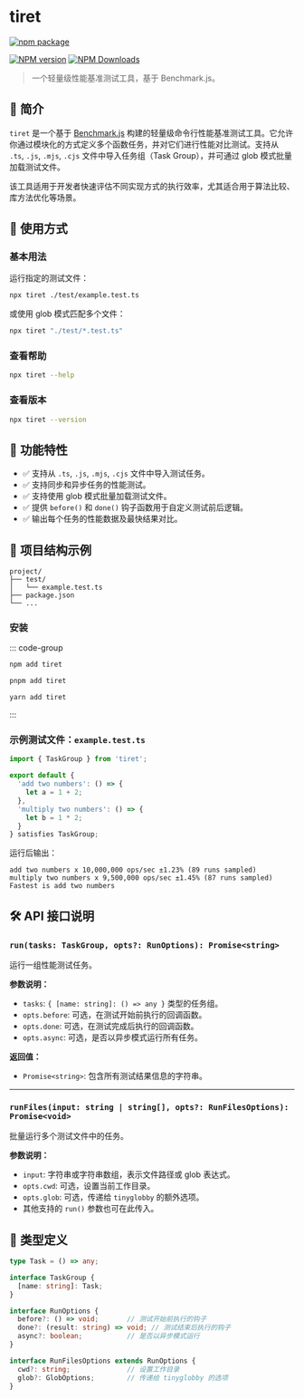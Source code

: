 # tiret

[![npm package](https://nodei.co/npm/tiret.png?downloads=true&downloadRank=true&stars=true)](https://www.npmjs.com/package/tiret)

[![NPM version](https://img.shields.io/npm/v/tiret.svg?style=flat)](https://npmjs.org/package/tiret)
[![NPM Downloads](https://img.shields.io/npm/dm/tiret.svg?style=flat)](https://npmjs.org/package/tiret)

> 一个轻量级性能基准测试工具，基于 Benchmark.js。

## 📘 简介

`tiret` 是一个基于 [Benchmark.js](https://benchmarkjs.com/) 构建的轻量级命令行性能基准测试工具。它允许你通过模块化的方式定义多个函数任务，并对它们进行性能对比测试。支持从 `.ts`, `.js`, `.mjs`, `.cjs` 文件中导入任务组（Task Group），并可通过 glob 模式批量加载测试文件。

该工具适用于开发者快速评估不同实现方式的执行效率，尤其适合用于算法比较、库方法优化等场景。

## 🚀 使用方式

### 基本用法

运行指定的测试文件：

```bash
npx tiret ./test/example.test.ts
```

或使用 glob 模式匹配多个文件：

```bash
npx tiret "./test/*.test.ts"
```

### 查看帮助

```bash
npx tiret --help
```

### 查看版本

```bash
npx tiret --version
```

## 🧪 功能特性

- ✅ 支持从 `.ts`, `.js`, `.mjs`, `.cjs` 文件中导入测试任务。
- ✅ 支持同步和异步任务的性能测试。
- ✅ 支持使用 glob 模式批量加载测试文件。
- ✅ 提供 `before()` 和 `done()` 钩子函数用于自定义测试前后逻辑。
- ✅ 输出每个任务的性能数据及最快结果对比。

## 📁 项目结构示例

```
project/
├── test/
│   └── example.test.ts
├── package.json
└── ...
```

### 安装

::: code-group
```bash [npm]
npm add tiret
```
```bash [pnpm]
pnpm add tiret
```
```bash [yarn]
yarn add tiret
```
:::

### 示例测试文件：`example.test.ts`

```ts
import { TaskGroup } from 'tiret';

export default {
  'add two numbers': () => {
    let a = 1 + 2;
  },
  'multiply two numbers': () => {
    let b = 1 * 2;
  }
} satisfies TaskGroup;
```

运行后输出：

```
add two numbers x 10,000,000 ops/sec ±1.23% (89 runs sampled)
multiply two numbers x 9,500,000 ops/sec ±1.45% (87 runs sampled)
Fastest is add two numbers
```

## 🛠️ API 接口说明

### `run(tasks: TaskGroup, opts?: RunOptions): Promise<string>`

运行一组性能测试任务。

**参数说明：**

- `tasks`: `{ [name: string]: () => any }` 类型的任务组。
- `opts.before`: 可选，在测试开始前执行的回调函数。
- `opts.done`: 可选，在测试完成后执行的回调函数。
- `opts.async`: 可选，是否以异步模式运行所有任务。

**返回值：**

- `Promise<string>`: 包含所有测试结果信息的字符串。

---

### `runFiles(input: string | string[], opts?: RunFilesOptions): Promise<void>`

批量运行多个测试文件中的任务。

**参数说明：**

- `input`: 字符串或字符串数组，表示文件路径或 glob 表达式。
- `opts.cwd`: 可选，设置当前工作目录。
- `opts.glob`: 可选，传递给 `tinyglobby` 的额外选项。
- 其他支持的 `run()` 参数也可在此传入。

## 📝 类型定义

```ts
type Task = () => any;

interface TaskGroup {
  [name: string]: Task;
}

interface RunOptions {
  before?: () => void;       // 测试开始前执行的钩子
  done?: (result: string) => void; // 测试结束后执行的钩子
  async?: boolean;           // 是否以异步模式运行
}

interface RunFilesOptions extends RunOptions {
  cwd?: string;              // 设置工作目录
  glob?: GlobOptions;        // 传递给 tinyglobby 的选项
}
```